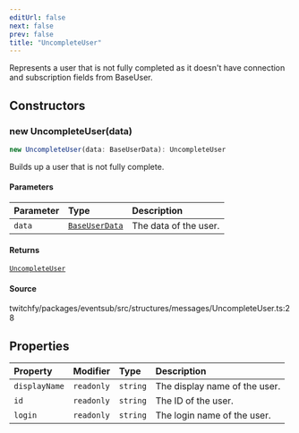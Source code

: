 ```yaml
---
editUrl: false
next: false
prev: false
title: "UncompleteUser"
---
```


Represents a user that is not fully completed as it doesn't have connection and subscription fields from BaseUser.

## Constructors

### new UncompleteUser(data)

```ts
new UncompleteUser(data: BaseUserData): UncompleteUser
```

Builds up a user that is not fully complete.

#### Parameters

| Parameter | Type | Description |
| :------ | :------ | :------ |
| `data` | [`BaseUserData`](/api/eventsub/interfaces/baseuserdata/) | The data of the user. |

#### Returns

[`UncompleteUser`](/api/eventsub/classes/uncompleteuser/)

#### Source

twitchfy/packages/eventsub/src/structures/messages/UncompleteUser.ts:28

## Properties

| Property | Modifier | Type | Description |
| :------ | :------ | :------ | :------ |
| `displayName` | `readonly` | `string` | The display name of the user. |
| `id` | `readonly` | `string` | The ID of the user. |
| `login` | `readonly` | `string` | The login name of the user. |

